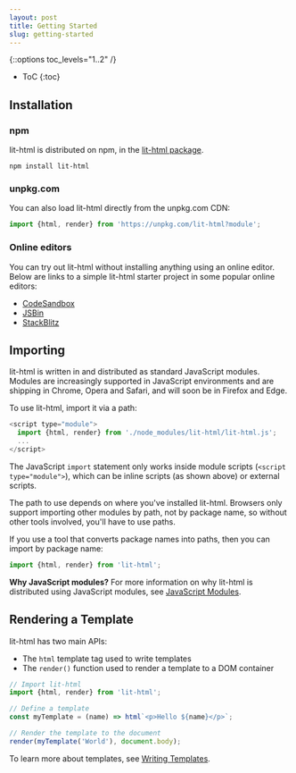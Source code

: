 ```yaml
---
layout: post
title: Getting Started
slug: getting-started
---
```


{::options toc_levels="1..2" /}
* ToC
{:toc}

## Installation

### npm

lit-html is distributed on npm, in the [lit-html package].

```
npm install lit-html
```

### unpkg.com

You can also load lit-html directly from the unpkg.com CDN:

```js
import {html, render} from 'https://unpkg.com/lit-html?module';
```

### Online editors

You can try out lit-html without installing anything using an online editor. Below are links to a simple lit-html starter project in some popular online editors:

*   [CodeSandbox](https://codesandbox.io/s/wq2wm73o28)
*   [JSBin](https://jsbin.com/nahocaq/1/edit?html,output)
*   [StackBlitz](https://stackblitz.com/edit/js-pku9ae?file=index.js)

## Importing

lit-html is written in and distributed as standard JavaScript modules.
Modules are increasingly supported in JavaScript environments and are shipping in Chrome, Opera and Safari, and will soon be in Firefox and Edge.

To use lit-html, import it via a path:

```js
<script type="module">
  import {html, render} from './node_modules/lit-html/lit-html.js';
  ...
</script>
```

The JavaScript `import` statement only works inside module scripts (`<script type="module">`), which can be inline scripts (as shown above) or external scripts.

The path to use depends on where you've installed lit-html. Browsers only support importing other modules by path, not by package name, so without other tools involved, you'll have to use paths.

If you use a tool that converts package names into paths, then you can import by package name:

```js
import {html, render} from 'lit-html';
```

**Why JavaScript modules?** For more information on why lit-html is distributed using JavaScript modules, see [JavaScript Modules](concepts#javascript-modules).

## Rendering a Template

lit-html has two main APIs:

*   The `html` template tag used to write templates
*   The `render()` function used to render a template to a DOM container

```ts
// Import lit-html
import {html, render} from 'lit-html';

// Define a template
const myTemplate = (name) => html`<p>Hello ${name}</p>`;

// Render the template to the document
render(myTemplate('World'), document.body);
```

To learn more about templates, see [Writing Templates](./writing-templates).

[lit-html package]: https://www.npmjs.com/package/lit-html
